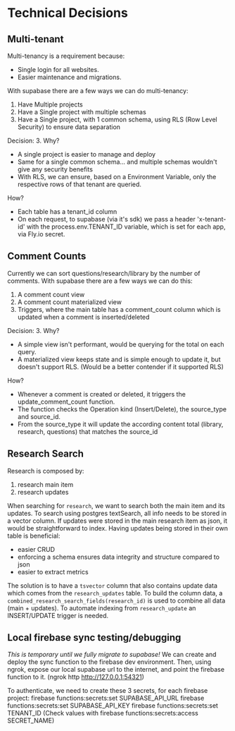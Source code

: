 # Technical Decisions

## Multi-tenant

Multi-tenancy is a requirement because:

- Single login for all websites.
- Easier maintenance and migrations.

With supabase there are a few ways we can do multi-tenancy:

1. Have Multiple projects
2. Have a Single project with multiple schemas
3. Have a Single project, with 1 common schema, using RLS (Row Level Security) to ensure data separation

Decision: 3. Why?

- A single project is easier to manage and deploy
- Same for a single common schema... and multiple schemas wouldn't give any security benefits
- With RLS, we can ensure, based on a Environment Variable, only the respective rows of that tenant are queried.

How?

- Each table has a tenant_id column
- On each request, to supabase (via it's sdk) we pass a header 'x-tenant-id' with the process.env.TENANT_ID variable, which is set for each app, via Fly.io secret.

## Comment Counts

Currently we can sort questions/research/library by the number of comments.
With supabase there are a few ways we can do this:

1. A comment count view
2. A comment count materialized view
3. Triggers, where the main table has a comment_count column which is updated when a comment is inserted/deleted

Decision: 3. Why?

- A simple view isn't performant, would be querying for the total on each query.
- A materialized view keeps state and is simple enough to update it, but doesn't support RLS. (Would be a better contender if it supported RLS)

How?

- Whenever a comment is created or deleted, it triggers the update_comment_count function.
- The function checks the Operation kind (Insert/Delete), the source_type and source_id.
- From the source_type it will update the according content total (library, research, questions) that matches the source_id

## Research Search

Research is composed by:

1. research main item
2. research updates

When searching for `research`, we want to search both the main item and its updates.
To search using postgres textSearch, all info needs to be stored in a vector column.
If updates were stored in the main research item as json, it would be straightforward to index.
Having updates being stored in their own table is beneficial:

- easier CRUD
- enforcing a schema ensures data integrity and structure compared to json
- easier to extract metrics

The solution is to have a `tsvector` column that also contains update data which comes from the `research_updates` table.
To build the column data, a `combined_research_search_fields(research_id)` is used to combine all data (main + updates).
To automate indexing from `research_update` an INSERT/UPDATE trigger is needed.

## Local firebase sync testing/debugging

_This is temporary until we fully migrate to supabase!_
We can create and deploy the sync function to the firebase dev environment.
Then, using ngrok, expose our local supabase url to the internet, and point the firebase function to it.
(ngrok http http://127.0.0.1:54321)

To authenticate, we need to create these 3 secrets, for each firebase project:
firebase functions:secrets:set SUPABASE_API_URL
firebase functions:secrets:set SUPABASE_API_KEY
firebase functions:secrets:set TENANT_ID
(Check values with firebase functions:secrets:access SECRET_NAME)
